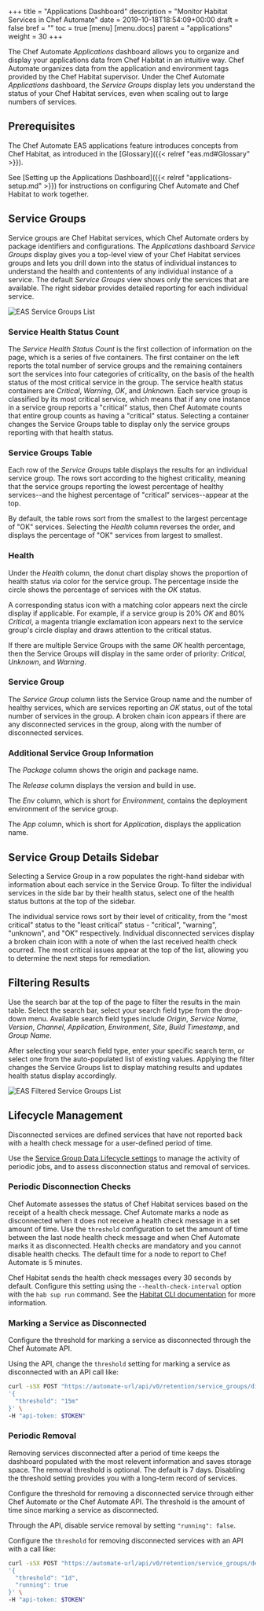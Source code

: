 +++
title = "Applications Dashboard"
description = "Monitor Habitat Services in Chef Automate"
date = 2019-10-18T18:54:09+00:00
draft = false
bref = ""
toc = true
[menu]
  [menu.docs]
    parent = "applications"
    weight = 30
+++

The Chef Automate *Applications* dashboard allows you to organize and display your applications data from Chef Habitat in an intuitive way.
Chef Automate organizes data from the application and environment tags provided by the Chef Habitat supervisor.
Under the Chef Automate *Applications* dashboard, the _Service Groups_ display lets you understand the status of your Chef Habitat services, even when scaling out to large numbers of services.

## Prerequisites

The Chef Automate EAS applications feature introduces concepts from Chef Habitat, as introduced in the [Glossary]({{< relref "eas.md#Glossary" >}}).

See [Setting up the Applications Dashboard]({{< relref "applications-setup.md" >}}) for instructions on configuring Chef Automate and Chef Habitat to work together.

## Service Groups

Service groups are Chef Habitat services, which Chef Automate orders by package identifiers and configurations.
The *Applications* dashboard _Service Groups_ display gives you a top-level view of your Chef Habitat services groups and lets you drill down into the status of individual instances to understand the health and contentents of any individual instance of a service.
The default _Service Groups_ view shows only the services that are available.
The right sidebar provides detailed reporting for each individual service.

![EAS Service Groups List](/images/docs/eas-service-groups.png)

### Service Health Status Count

The _Service Health Status Count_ is the first collection of information on the page, which is a series of five containers.
The first container on the left reports the total number of service groups and the remaining containers sort the services into four categories of criticality, on the basis of the health status of the most critical service in the group.
The service health status containers are _Critical_, _Warning_, _OK_, and _Unknown_.
Each service group is classified by its most critical service, which means that if any one instance in a service group reports a "critical" status, then Chef Automate counts that entire group counts as having a "critical" status.
Selecting a container changes the Service Groups table to display only the service groups reporting with that health status.

### Service Groups Table

Each row of the _Service Groups_ table displays the results for an individual service group.
The rows sort according to the highest criticality, meaning that the service groups reporting the lowest percentage of healthy services--and the highest percentage of "critical" services--appear at the top.

By default, the table rows sort from the smallest to the largest percentage of "OK" services.
Selecting the _Health_ column reverses the order, and displays the percentage of "OK" services from largest to smallest.

### Health

Under the _Health_ column, the donut chart display shows the proportion of health status via color for the service group.
The percentage inside the circle shows the percentage of services with the _OK_ status.

A corresponding status icon with a matching color appears next the circle display if applicable.
For example, if a service group is 20% _OK_ and 80% _Critical_, a magenta triangle exclamation icon appears next to the service group's circle display and draws attention to the critical status.

If there are multiple Service Groups with the same _OK_ health percentage, then the Service Groups will display in the same order of priority: _Critical_, _Unknown_, and _Warning_.

### Service Group

The _Service Group_ column lists the Service Group name and the number of healthy services, which are services reporting an _OK_ status, out of the total number of services in the group.
A broken chain icon appears if there are any disconnected services in the group, along with the number of disconnected services.

### Additional Service Group Information

The _Package_ column shows the origin and package name.

The _Release_ column displays the version and build in use.

The _Env_ column, which is short for _Environment_, contains the deployment environment of the service group.

The _App_ column, which is short for _Application_, displays the application name.

## Service Group Details Sidebar

Selecting a Service Group in a row populates the right-hand sidebar with information about each service in the Service Group.
To filter the individual services in the side bar by their health status, select one of the health status buttons at the top of the sidebar.

The individual service rows sort by their level of criticality, from the "most critical" status to the "least critical" status - "critical", "warning", "unknown", and "OK" respectively.
Individual disconnected services display a broken chain icon with a note of when the last received health check ocurred.
The most critical issues appear at the top of the list, allowing you to determine the next steps for remediation.

## Filtering Results

Use the search bar at the top of the page to filter the results in the main table.
Select the search bar, select your search field type from the drop-down menu.
Available search field types include _Origin_, _Service Name_, _Version_, _Channel_, _Application_, _Environment_, _Site_, _Build Timestamp_, and _Group Name_.

After selecting your search field type, enter your specific search term, or select one from the auto-populated list of existing values.
Applying the filter changes the Service Groups list to display matching results and updates health status display accordingly.

![EAS Filtered Service Groups List](/images/docs/eas-filtered-service-groups.png)

## Lifecycle Management

Disconnected services are defined services that have not reported back with a health check message for a user-defined period of time.

Use the [Service Group Data Lifecycle settings](https://automate.chef.io/docs/data-lifecycle/#service-groups) to manage the activity of periodic jobs, and to assess disconnection status and removal of services.

### Periodic Disconnection Checks

Chef Automate assesses the status of Chef Habitat services based on the receipt of a health check message.
Chef Automate marks a node as disconnected when it does not receive a health check message in a set amount of time.
Use the `threshold` configuration to set the amount of time between the last node health check message and when Chef Automate marks it as disconnected.
Health checks are mandatory and you cannot disable health checks.
The default time for a node to report to Chef Automate is 5 minutes.

Chef Habitat sends the health check messages every 30 seconds by default.
Configure this setting using the `--health-check-interval` option with the `hab sup run` command.
See the [Habitat CLI documentation](https://www.habitat.sh/docs/habitat-cli/#hab-sup-run) for more information.

### Marking a Service as Disconnected

Configure the threshold for marking a service as disconnected through the Chef Automate API.

Using the API, change the `threshold` setting for marking a service as disconnected with an API call like:

```bash
curl -sSX POST "https://automate-url/api/v0/retention/service_groups/disconnected_services/config" -d \
'{
  "threshold": "15m"
}' \
-H "api-token: $TOKEN"
```

### Periodic Removal

Removing services disconnected after a period of time keeps the dashboard populated with the most relevent information and saves storage space.
The removal threshold is optional.
The default is 7 days.
Disabling the threshold setting provides you with a long-term record of services.

Configure the threshold for removing a disconnected service through either Chef Automate or the Chef Automate API.
The threshold is the amount of time since marking a service as disconnected.

Through the API, disable service removal by setting `"running": false`.

Configure the `threshold` for removing disconnected services with an API with a call like:

```bash
curl -sSX POST "https://automate-url/api/v0/retention/service_groups/delete_disconnected_services/config" -d \
'{
  "threshold": "1d",
  "running": true
}' \
-H "api-token: $TOKEN"
```
